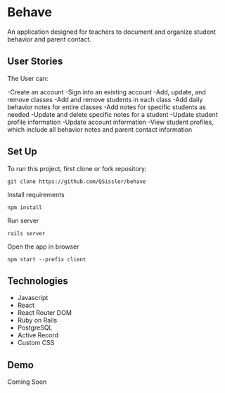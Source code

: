 # Behave
An application designed for teachers to document and organize student behavior and parent contact.

## User Stories

The User can:

-Create an account
-Sign into an existing account
-Add, update, and remove classes
-Add and remove students in each class
-Add daily behavior notes for entire classes
-Add notes for specific students as needed
-Update and delete specific notes for a student
-Update student profile information
-Update account information
-View student profiles, which include all behavior notes and parent contact information

## Set Up

To run this project, first clone or fork repository:

```
git clone https://github.com/QSissler/behave
```

Install requirements

```
npm install
```

Run server 

```
rails server
```

Open the app in browser

```
npm start --prefix client
```

## Technologies

- Javascript
- React
- React Router DOM
- Ruby on Rails
- PostgreSQL
- Active Record
- Custom CSS

## Demo
Coming Soon

